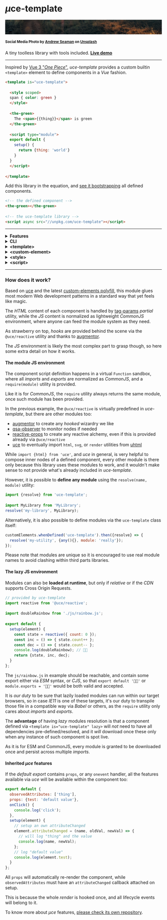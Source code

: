 # <em>µ</em>ce-template

![green field](./test/uce-template-head.jpg)

<sup>**Social Media Photo by [Andrew Seaman](https://unsplash.com/@amseaman) on [Unsplash](https://unsplash.com/)**</sup>

A tiny toolless library with tools included. **[Live demo](https://webreflection.github.io/uce-template/test/)**

- - -

Inspired by [Vue 3 "_One Piece_"](https://github.com/vuejs/vue-next/releases/tag/v3.0.0), _uce-template_ provides a custom builtin `<template>` element to define components in a _Vue_ fashion.

```html
<template is="uce-template">

  <style scoped>
  span { color: green }
  </style>

  <the-green>
    The <span>{{thing}}</span> is green
  </the-green>

  <script type="module">
  export default {
    setup() {
      return {thing: 'world'}
    }
  }
  </script>

</template>
```

Add this library in the equation, and [see it bootstrapping](https://codepen.io/WebReflection/pen/xxVMgZx?editors=1000) all defined components.

```html
<!-- the defined component -->
<the-green></the-green>

<!-- the uce-template library -->
<script async src="//unpkg.com/uce-template"></script>
```

- - -

<details>
  <summary><strong>Features</strong></summary>
  <div>

  * **SSR** compatibility out of the box: components definitions land *once* so no duplicated templates are needed in both layout and *JS*
  * a simple **CLI** that converts any html page or component into its minified version and, optionally, *Babel* transpilation
  * **Custom Elements** based, including builtin extends, so that *IE11*, *Safari*, or any other browser, will work right away
  * optionally **lazy** `<template lazy>` component, to resolve their definition only when live
  * optionally **shadow**ed `<custom-element shadow>` components, and optionally shadowed `<style shadow>` styles
  * a variety of pre-defined modules to import, including a virtual `@uce/reactive` module, to create reactive *UIs*
  * a runtime *ESM -> CommonJS* **module** system, where relative dependencies are [resolved (once) lazily](#the-lazy-js-environment), but any imported [module can be pre-defined](#the-module-js-environment) through the `resolve(name, module)` exported utility
  * everything pre-bundled fits into *10K* gzipped budget, or *9K* via brotli 🦄

#### Goals

  * demonstrate that tools and tooling can be optional, thanks to the current state of the *Web*
  * avoid any debate regarding duplicated code and re-hydration cost: each component can be served through static pages or dynamic *SSR*, without needing duplicated code around
  * being ahead of time providing the long discussed partial templates already, improving the previous *HTML Imports* idea, which has been dropped anyway, and simplifying scoped styles via auto prefixes or shadow dom
  * being extremely developer friendly with a script anyone can add on any page to start with, with the optional tooling offered by the module itself to optimize stand alone components, or even whole *HTML* pages

  </div>
</details>

<details>
  <summary><strong>CLI</strong></summary>
  <div>

While it's suggested to install the *CLI* globally, due some not-super-light dependency, it's still an `npx` command away:

```sh
# check all options and usage
npx uce-template --help

# works with files
npx uce-template my-component.html

# works with stdin
cat my-component.html | uce-template
```

That's it, but of course we should be sure that produced layout still works as expected 👍

  </div>
</details>

<details>
  <summary><strong>&lt;template&gt;</strong></summary>
  <div>

Any template that extends `uce-template` *must* contain at least a custom element in it, either regular, or built-in extend:

```html
<!-- register regular-element -->
<template is="uce-template">
  <regular-element>
    regular
  </regular-element>
</template>

<!-- register builtin-element as div -->
<template is="uce-template">
  <div is="builtin-element">
    builtin
  </div>
</template>
```

Any template *might* contain a single `<script>` tag, and/or one or more `<style>` definitions.

  </div>
</details>

<details>
  <summary><strong>&lt;custom-element&gt;</strong></summary>
  <div>

Each "*component*" might define itself with, or without, its own static, or dynamic, content.

Such *content* will be used to render each custom element once "*mounted*" (live) and per each reactive state change.

All **dynamic parts** must be wrapped within `{{dynamic}}` curly brackets as shown here:

```html
<my-counter>
  <button onclick={{dec}}> - </button>
  <span>{{state.count}}</span>
  <button onclick={{inc}}> + </button>
</my-counter>
```

The `state`, `dec`, and `inc` references will be passed along through the script node, if any.

Regarding **ShadowDOM**, its polyfill is not included in this project but it's possible to define a component through its *shadow root* by adding a *shadow* attribute:

```html
<my-counter shadow>
  <!-- this content will be in the shadowRoot -->
  <button onclick={{dec}}> - </button>
  <span>{{state.count}}</span>
  <button onclick={{inc}}> + </button>
</my-counter>
```

The `shadow` attribute is `open` by default, but it can also be specified as `shadow=closed`.

  </div>
</details>

<details>
  <summary><strong>&lt;style&gt;</strong></summary>
  <div>

A component can have *one or more* styles in it, within a specific *scope*:

  * a generic `<style>` will apply its content globally, useful to address `my-counter + my-counter {...}` cases, as example
  * a `<style scoped>` will apply its content prefixed with the Custom Element name (i.e. `my-counter span, my-counter button {...}`)
  * a `<style shadow>` will apply its content on top of the *shadowRoot*, assuming the component is defined with a `shadow` attribute

There is nothing special to consider here, except that *global* styles might interfere with *IE11* if too obtrusive, as once again *IE11* doesn't understand the `<template>` element purpose and behavior.

  </div>
</details>

<details>
  <summary><strong>&lt;script&gt;</strong></summary>
  <div>

A definition can contain only *one script tag* in it, and such *script* will be virtually handled like a *module*.

Since *IE11* is *not* compatible with `<template>` elements, if the `type` is not specified, *IE11* will try to evaluate all scripts on the page right-away.

Accordingly, the `type` attribute can really have any value, as it's completely irrelevant for this library, but such value must not be IE11 compatible, and `module` is just one value that *IE11* would ignore.

The script *might* contain a `default export`, or even a `module.exports = ...`, where such export *might* have a `setup(element) { ... }` method that returns what the *dynamic* parts of the component expect:

```html
<script type="module">
import reactive from '@uce/reactive';
export default {
  setup(element) {
    const state = reactive({ count: 0 });
    const inc = () => { state.count++ };
    const dec = () => { state.count-- };
    return {state, inc, dec};
  }
};
</script>
```

The `@uce/reactive` helper makes it possible to automatically update the view whenever one of its properties changes.

To know more about reactive changes, please [read this Medium post](https://medium.com/@WebReflection/reactive-state-for-data-dom-78332ddafd0e).

  </div>
</details>

- - -

### How does it work?

Based on [uce](https://github.com/WebReflection/uce#readme) and the latest [custom-elements polyfill](https://github.com/ungap/custom-elements#readme), this module glues most modern Web development patterns in a standard way that yet feels like magic.

The *HTML* content of each component is handled by [tag-params](https://github.com/WebReflection/tag-params#readme) *partial* utility, while the *JS* content is normalized as lightweight *CommonJS* environment, where anyone can feed the module system as they need.

As strawberry on top, *hooks* are provided behind the scene via the `@uce/reactive` utility and thanks to [augmentor](https://github.com/WebReflection/augmentor#readme).

The *JS* environment is likely the most complex part to grasp though, so here some extra detail on how it works.


#### The module JS environment

The component script definition happens in a virtual `Function` sandbox, where all *imports* and *exports* are normalized as *CommonJS*, and a `require(module)` utility is provided.

Like it is for *CommonJS*, the `require` utility always returns the same module, once such module has been provided.

In the previous example, the `@uce/reactive` is virtually predefined in *uce-template*, but there are other modules too:

  * [augmentor](https://github.com/WebReflection/augmentor#readme) to create any *hooked* wizardry we like
  * [qsa-observer](https://github.com/WebReflection/qsa-observer#readme) to monitor nodes if needed
  * [reactive-props](https://github.com/WebReflection/reactive-props#readme) to create any reactive alchemy, even if this is provided already via `@uce/reactive`
  * [uce](https://github.com/WebReflection/uce#readme) to eventually import `html`, `svg`, or `render` utilities from [uhtml](https://github.com/WebReflection/uce#readme)

While `import {html} from 'uce'`, and *uce* in general, is very helpful to compose inner nodes of a defined component, every other module is there only because this library uses these modules to work, and it wouldn't make sense to not provide what's already included in *uce-template*.

However, it is possible to **define any module** using the `resolve(name, module)` utility:

```js
import {resolve} from 'uce-template';

import MyLibrary from 'MyLibrary';
resolve('my-library', MyLibrary);
```

Alternatively, it is also possible to define modules via the `uce-template` class itself:

```js
customElements.whenDefined('uce-template').then({resolve} => {
  resolve('my-utility', {any(){}, module: 'really'});
});
```

Please note that modules are unique so it is encouraged to use real module names to avoid clashing within third parts libraries.


#### The lazy JS environment

Modules can also be **loaded at runtime**, but only if *relative* or if the *CDN* supports Cross Origin Requests.

```js
// provided by uce-template
import reactive from '@uce/reactive';

import doubleRainbow from './js/rainbow.js';

export default {
  setup(element) {
    const state = reactive({ count: 0 });
    const inc = () => { state.count++ };
    const dec = () => { state.count-- };
    console.log(doubleRainbow); // 🌈🌈
    return {state, inc, dec};
  }
};
```

The `js/rainbow.js` in example should be reachable, and contain some export either via *ESM* syntax, or *CJS*, so that `export default '🌈🌈'` or `module.exports = '🌈🌈'` would be both valid and accepted.

It is *our duty* to be sure that lazily loaded modules can run within our target browsers, so in case *IE11* is one of these targets, it's our duty to transpile those file in a compatible way via *Babel* or others, as the `require` utility only cares about *imports* and *exports*.

The **advantage** of having *lazy* modules resolution is that a component defined via `<template is="uce-template" lazy>` will *not* need to have all dependencies pre-defined/resolved, and it *will* download once these only when any instance of such component is spot live.

As it is for ESM and CommonJS, every module is granted to be downloaded once and persist across multiple *imports*.


#### Inherited _µce_ features

If the *default export* contains `props`, or any `onevent` handler, all the features available via *uce* will be available within the component too:

```js
export default {
  observedAttributes: ['thing'],
  props: {test: 'default value'},
  onClick() {
    console.log('click');
  },
  setup(element) {
    // setup an own attributeChanged
    element.attributeChanged = (name, oldVal, newVal) => {
      // will log "thing" and the value
      console.log(name, newVal);
    };
    // log "default value"
    console.log(element.test);
  }
};
```

All `props` will automatically re-render the component, while `observedAttributes` must have an `attributeChanged` callback attached on setup.

This is because the whole *render* is hooked once, and all lifecycle events will belong to it.

To know more about _µce_ features, [please check its own repository](https://github.com/WebReflection/uce#readme).
